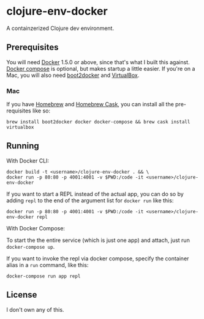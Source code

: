 # clojure-env-docker

A containzerized Clojure dev environment.

## Prerequisites

You will need [Docker][] 1.5.0 or above, since that's what I built this against. [Docker compose][] is optional, but   makes startup a little easier. If you're on a Mac, you will also need [boot2docker][] and [VirtualBox][].

### Mac
If you have [Homebrew][] and [Homebrew Cask][], you can install all the pre-requisites like so:   

`brew install boot2docker docker docker-compose && brew cask install virtualbox`

[docker]: https://www.docker.com
[docker compose]: https://github.com/docker/compose/
[boot2docker]: http://boot2docker.io
[virtualbox]: https://www.virtualbox.org
[homebrew]: http://brew.sh
[homebrew cask]: http://caskroom.io

## Running

With Docker CLI: 

```
docker build -t <username>/clojure-env-docker . && \
docker run -p 80:80 -p 4001:4001 -v $PWD:/code -it <username>/clojure-env-docker
```

If you want to start a REPL instead of the actual app, you can do so by adding `repl` to the end of the argument list for `docker run` like this:

`docker run -p 80:80 -p 4001:4001 -v $PWD:/code -it <username>/clojure-env-docker repl`

With Docker Compose:

To start the the entire service (which is just one app) and attach, just run `docker-compose up`.

If you want to invoke the repl via docker compose, specify the container alias in a `run` command, like this:

`docker-compose run app repl`

## License

I don't own any of this.
